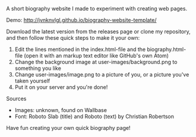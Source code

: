 A short biography website I made to experiment with creating web pages.

Demo: http://jvnknvlgl.github.io/biography-website-template/

Download the latest version from the releases page or clone my repository, and then follow these quick steps to make it your own:

1. Edit the lines mentioned in the index.html-file and the biography.html-file (open it with an markup text editor like GitHub's own Atom)
2. Change the background image at user-images/background.png to something you like
3. Change user-images/image.png to a picture of you, or a picture you've taken yourself
4. Put it on your server and you're done!

Sources
- Images: unknown, found on Wallbase
- Font: Roboto Slab (title) and Roboto (text) by Christian Robertson

Have fun creating your own quick biography page!
